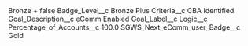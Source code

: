 <?xml version="1.0" encoding="UTF-8"?>
<CustomMetadata xmlns="http://soap.sforce.com/2006/04/metadata" xmlns:xsi="http://www.w3.org/2001/XMLSchema-instance" xmlns:xsd="http://www.w3.org/2001/XMLSchema">
    <label>Bronze +</label>
    <protected>false</protected>
    <values>
        <field>Badge_Level__c</field>
        <value xsi:type="xsd:string">Bronze Plus</value>
    </values>
    <values>
        <field>Criteria__c</field>
        <value xsi:type="xsd:string">CBA Identified</value>
    </values>
    <values>
        <field>Goal_Description__c</field>
        <value xsi:type="xsd:string">eComm Enabled</value>
    </values>
    <values>
        <field>Goal_Label__c</field>
        <value xsi:nil="true"/>
    </values>
    <values>
        <field>Logic__c</field>
        <value xsi:nil="true"/>
    </values>
    <values>
        <field>Percentage_of_Accounts__c</field>
        <value xsi:type="xsd:double">100.0</value>
    </values>
    <values>
        <field>SGWS_Next_eComm_user_Badge__c</field>
        <value xsi:type="xsd:string">Gold</value>
    </values>
</CustomMetadata>
